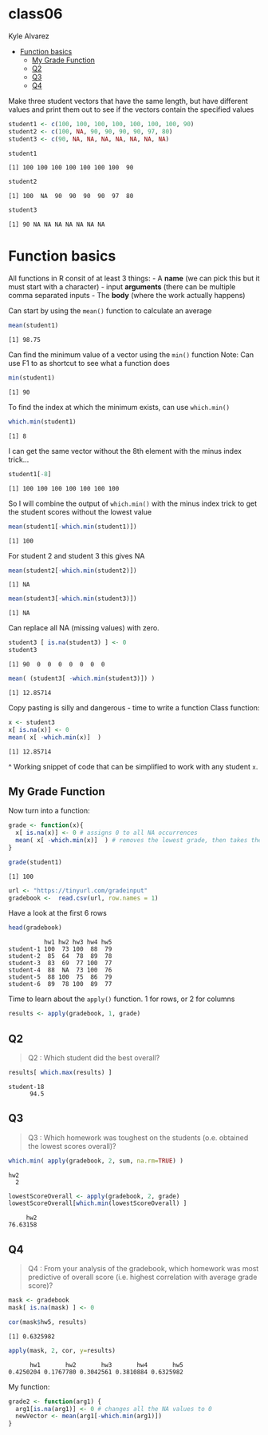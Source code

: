 class06
================
Kyle Alvarez

- <a href="#function-basics" id="toc-function-basics">Function basics</a>
  - <a href="#my-grade-function" id="toc-my-grade-function">My Grade
    Function</a>
  - <a href="#q2" id="toc-q2">Q2</a>
  - <a href="#q3" id="toc-q3">Q3</a>
  - <a href="#q4" id="toc-q4">Q4</a>

Make three student vectors that have the same length, but have different
values and print them out to see if the vectors contain the specified
values

``` r
student1 <- c(100, 100, 100, 100, 100, 100, 100, 90)
student2 <- c(100, NA, 90, 90, 90, 90, 97, 80)
student3 <- c(90, NA, NA, NA, NA, NA, NA, NA)

student1
```

    [1] 100 100 100 100 100 100 100  90

``` r
student2
```

    [1] 100  NA  90  90  90  90  97  80

``` r
student3
```

    [1] 90 NA NA NA NA NA NA NA

# Function basics

All functions in R consit of at least 3 things: - A **name** (we can
pick this but it must start with a character) - input **arguments**
(there can be multiple comma separated inputs - The **body** (where the
work actually happens)

Can start by using the `mean()` function to calculate an average

``` r
mean(student1)
```

    [1] 98.75

Can find the minimum value of a vector using the `min()` function Note:
Can use F1 to as shortcut to see what a function does

``` r
min(student1)
```

    [1] 90

To find the index at which the minimum exists, can use `which.min()`

``` r
which.min(student1)
```

    [1] 8

I can get the same vector without the 8th element with the minus index
trick…

``` r
student1[-8]
```

    [1] 100 100 100 100 100 100 100

So I will combine the output of `which.min()` with the minus index trick
to get the student scores without the lowest value

``` r
mean(student1[-which.min(student1)])
```

    [1] 100

For student 2 and student 3 this gives NA

``` r
mean(student2[-which.min(student2)])
```

    [1] NA

``` r
mean(student3[-which.min(student3)])
```

    [1] NA

Can replace all NA (missing values) with zero.

``` r
student3 [ is.na(student3) ] <- 0
student3
```

    [1] 90  0  0  0  0  0  0  0

``` r
mean( (student3[ -which.min(student3)]) )
```

    [1] 12.85714

Copy pasting is silly and dangerous - time to write a function Class
function:

``` r
x <- student3
x[ is.na(x)] <- 0
mean( x[ -which.min(x)]  )
```

    [1] 12.85714

^ Working snippet of code that can be simplified to work with any
student `x`.

## My Grade Function

Now turn into a function:

``` r
grade <- function(x){
  x[ is.na(x)] <- 0 # assigns 0 to all NA occurrences
  mean( x[ -which.min(x)]  ) # removes the lowest grade, then takes the mean of the remaining grades
}
```

``` r
grade(student1)
```

    [1] 100

``` r
url <- "https://tinyurl.com/gradeinput"
gradebook <-  read.csv(url, row.names = 1)
```

Have a look at the first 6 rows

``` r
head(gradebook)
```

              hw1 hw2 hw3 hw4 hw5
    student-1 100  73 100  88  79
    student-2  85  64  78  89  78
    student-3  83  69  77 100  77
    student-4  88  NA  73 100  76
    student-5  88 100  75  86  79
    student-6  89  78 100  89  77

Time to learn about the `apply()` function. 1 for rows, or 2 for columns

``` r
results <- apply(gradebook, 1, grade)
```

## Q2

> Q2 : Which student did the best overall?

``` r
results[ which.max(results) ]
```

    student-18 
          94.5 

## Q3

> Q3 : Which homework was toughest on the students (o.e. obtained the
> lowest scores overall)?

``` r
which.min( apply(gradebook, 2, sum, na.rm=TRUE) )
```

    hw2 
      2 

``` r
lowestScoreOverall <- apply(gradebook, 2, grade)
lowestScoreOverall[which.min(lowestScoreOverall) ]
```

         hw2 
    76.63158 

## Q4

> Q4 : From your analysis of the gradebook, which homework was most
> predictive of overall score (i.e. highest correlation with average
> grade score)?

``` r
mask <- gradebook
mask[ is.na(mask) ] <- 0

cor(mask$hw5, results)
```

    [1] 0.6325982

``` r
apply(mask, 2, cor, y=results)
```

          hw1       hw2       hw3       hw4       hw5 
    0.4250204 0.1767780 0.3042561 0.3810884 0.6325982 

My function:

``` r
grade2 <- function(arg1) {
  arg1[is.na(arg1)] <- 0 # changes all the NA values to 0
  newVector <- mean(arg1[-which.min(arg1)])
}
```
